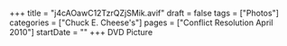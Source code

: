 +++
title = "j4cAOawC12TzrQZjSMik.avif"
draft = false
tags = ["Photos"]
categories = ["Chuck E. Cheese's"]
pages = ["Conflict Resolution April 2010"]
startDate = ""
+++
DVD Picture
